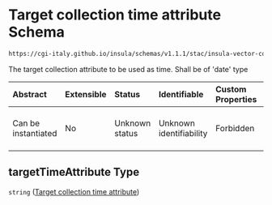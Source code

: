 # Target collection time attribute Schema

```txt
https://cgi-italy.github.io/insula/schemas/v1.1.1/stac/insula-vector-collection-time-dynamic-data.schema.json#/$defs/timeDynamicDataSource/properties/targetTimeAttribute
```

The target collection attribute to be used as time. Shall be of 'date' type

| Abstract            | Extensible | Status         | Identifiable            | Custom Properties | Additional Properties | Access Restrictions | Defined In                                                                                                                                             |
| :------------------ | :--------- | :------------- | :---------------------- | :---------------- | :-------------------- | :------------------ | :----------------------------------------------------------------------------------------------------------------------------------------------------- |
| Can be instantiated | No         | Unknown status | Unknown identifiability | Forbidden         | Allowed               | none                | [insula-vector-collection-time-dynamic-data.schema.json\*](schemas/stac/insula-vector-collection-time-dynamic-data.schema.json) |

## targetTimeAttribute Type

`string` ([Target collection time attribute](insula-vector-collection-time-dynamic-data-defs-vector-time-dynamic-data-source-properties-target-collection-time-attribute.md))
